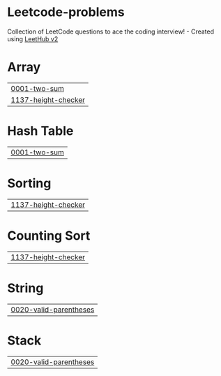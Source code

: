 # Leetcode-problems
Collection of LeetCode questions to ace the coding interview! - Created using [LeetHub v2](https://github.com/arunbhardwaj/LeetHub-2.0)


# Array
|  |
| ------- |
| [0001-two-sum](https://github.com/Halsy/Leetcode-problems/tree/master/0001-two-sum) |
| [1137-height-checker](https://github.com/Halsy/Leetcode-problems/tree/master/1137-height-checker) |
# Hash Table
|  |
| ------- |
| [0001-two-sum](https://github.com/Halsy/Leetcode-problems/tree/master/0001-two-sum) |
# Sorting
|  |
| ------- |
| [1137-height-checker](https://github.com/Halsy/Leetcode-problems/tree/master/1137-height-checker) |
# Counting Sort
|  |
| ------- |
| [1137-height-checker](https://github.com/Halsy/Leetcode-problems/tree/master/1137-height-checker) |
# String
|  |
| ------- |
| [0020-valid-parentheses](https://github.com/Halsy/Leetcode-problems/tree/master/0020-valid-parentheses) |
# Stack
|  |
| ------- |
| [0020-valid-parentheses](https://github.com/Halsy/Leetcode-problems/tree/master/0020-valid-parentheses) |